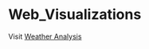 # Web_Visualizations

Visit <a href="https://josuegar.github.io/Web_Design_Challenge/" rel="nofollow">Weather Analysis</a>
